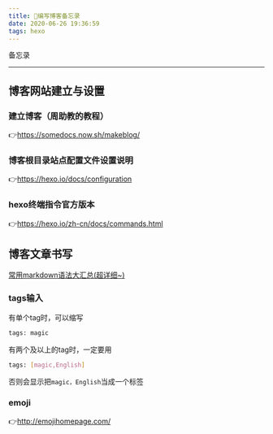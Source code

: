 ```yaml
---
title: 📝编写博客备忘录
date: 2020-06-26 19:36:59
tags: hexo
---
```

备忘录
<!--more-->
---
## 博客网站建立与设置
### 建立博客（周助教的教程）
👉<https://somedocs.now.sh/makeblog/>

### 博客根目录站点配置文件设置说明
👉<https://hexo.io/docs/configuration>

### hexo终端指令官方版本
👉<https://hexo.io/zh-cn/docs/commands.html>

## 博客文章书写
[常用markdown语法大汇总(超详细~)](https://blog.csdn.net/wsmrzx/article/details/81478945?ops_request_misc=%257B%2522request%255Fid%2522%253A%2522159289034919724839224088%2522%252C%2522scm%2522%253A%252220140713.130102334..%2522%257D&request_id=159289034919724839224088&biz_id=0&utm_medium=distribute.pc_search_result.none-task-blog-2~all~first_rank_ecpm_v1~rank_ctr_v2-1-81478945.ecpm_v1_rank_ctr_v2&utm_term=hexo%E7%BC%96%E5%86%99%E6%96%87%E7%AB%A0 )
### tags输入
有单个tag时，可以缩写
```bash
tags: magic
```
有两个及以上的tag时，一定要用
```bash
tags: [magic,English]
```
否则会显示把`magic，English`当成一个标签

### emoji
👉<http://emojihomepage.com/>


